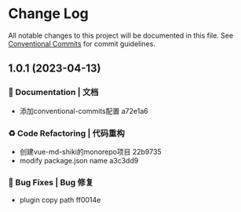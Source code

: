 # Change Log

All notable changes to this project will be documented in this file.
See [Conventional Commits](https://conventionalcommits.org) for commit guidelines.

## 1.0.1 (2023-04-13)


### 📝 Documentation | 文档

* 添加conventional-commits配置 a72e1a6


### ♻️ Code Refactoring | 代码重构

* 创建vue-md-shiki的monorepo项目 22b9735
* modify package.json name a3c3dd9


### 🐛 Bug Fixes | Bug 修复

* plugin copy path ff0014e
